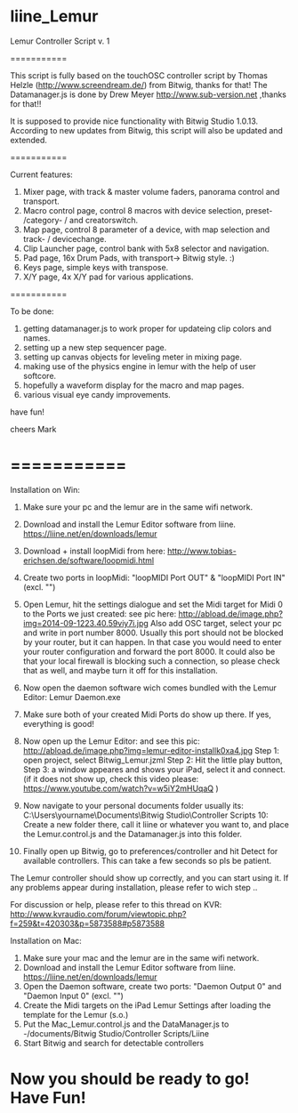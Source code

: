 liine_Lemur
===========

Lemur Controller Script v. 1

===========

This script is fully based on the touchOSC controller script by Thomas Helzle (http://www.screendream.de/)
from Bitwig, thanks for that!
The Datamanager.js is done by Drew Meyer  http://www.sub-version.net ,thanks for that!!

It is supposed to provide nice functionality with Bitwig Studio 1.0.13.
According to new updates from Bitwig, this script will also be updated and extended.

===========

Current features:

1. Mixer page, with track & master volume faders, panorama control and transport.
2. Macro control page, control 8 macros with device selection, preset- /category- / and creatorswitch.
3. Map page, control 8 parameter of a device, with map selection and track- / devicechange.
4. Clip Launcher page, control bank with 5x8 selector and navigation.
5. Pad page, 16x Drum Pads, with transport-> Bitwig style. :)
6. Keys page, simple keys with transpose.
7. X/Y page, 4x X/Y pad for various applications.

===========

To be done:

1. getting datamanager.js to work proper for updateing clip colors and names.
2. setting up a new step sequencer page.
3. setting up canvas objects for leveling meter in mixing page.
4. making use of the physics engine in lemur with the help of user softcore.
5. hopefully a waveform display for the macro and map pages.
6. various visual eye candy improvements.


have fun!

cheers Mark

===========
===========

Installation on Win:

1. Make sure your pc and the lemur are in the same wifi network.
2. Download and install the Lemur Editor software from liine. https://liine.net/en/downloads/lemur
3. Download + install loopMidi from here: http://www.tobias-erichsen.de/software/loopmidi.html
4. Create two ports in loopMidi: "loopMIDI Port OUT" & "loopMIDI Port IN"  (excl. "")
5. Open Lemur, hit the settings dialogue and set the Midi target for Midi 0 to the Ports we just created:
   see pic here: http://abload.de/image.php?img=2014-09-1223.40.59viy7i.jpg
   Also add OSC target, select your pc and write in port number 8000. Usually this port should not be blocked by your 
   router, but it can happen. In that case you would need to enter your router configuration and forward the port 8000. 
   It could also be that your local firewall is blocking such a connection, so please check that as well, 
   and maybe turn it off for this installation.
6. Now open the daemon software wich comes bundled with the Lemur Editor: Lemur Daemon.exe
7. Make sure both of your created Midi Ports do show up there. If yes, everything is good!
8. Now open up the Lemur Editor: and see this pic: http://abload.de/image.php?img=lemur-editor-installk0xa4.jpg
    Step 1: open project, select Bitwig_Lemur.jzml
    Step 2: Hit the little play button,
    Step 3: a window appeares and shows your iPad, select it and connect.
        (if it does not show up, check this video please: https://www.youtube.com/watch?v=w5iY2mHUqaQ )

9. Now navigate to your personal documents folder
   usually its: C:\Users\yourname\Documents\Bitwig Studio\Controller Scripts
10: Create a new folder there, call it liine or whatever you want to, and place the Lemur.control.js
   and the Datamanager.js into this folder.
11. Finally open up Bitwig, go to preferences/controller and hit Detect for available controllers. This can take a few
   seconds so pls be patient.

The Lemur controller should show up correctly, and you can start using it. If any problems appear during installation,
please refer to wich step ..

For discussion or help, please refer to this thread on 
KVR: http://www.kvraudio.com/forum/viewtopic.php?f=259&t=420303&p=5873588#p5873588

Installation on Mac:

1. Make sure your mac and the lemur are in the same wifi network.
2. Download and install the Lemur Editor software from liine. https://liine.net/en/downloads/lemur
3. Open the Daemon software, create two ports:  "Daemon Output 0" and "Daemon Input 0" (excl. "")
4. Create the Midi targets on the iPad Lemur Settings after loading the template for the Lemur (s.o.)
5. Put the Mac_Lemur.control.js and the DataManager.js to -/documents/Bitwig Studio/Controller Scripts/Liine
6. Start Bitwig and search for detectable controllers

Now you should be ready to go! Have Fun!
=======




